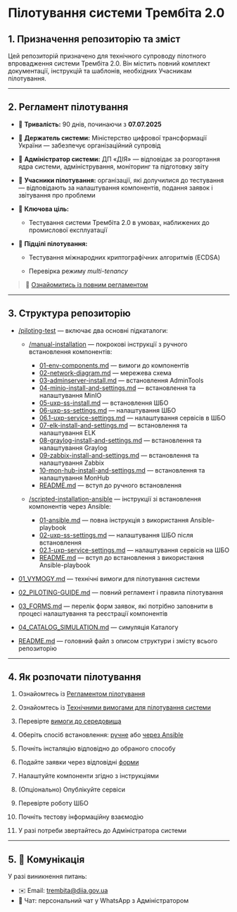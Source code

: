 # Пілотування системи Трембіта 2.0

## 1. Призначення репозиторію та зміст

Цей репозиторій призначено для технічного супроводу пілотного впровадження системи Трембіта 2.0. Він містить повний комплект документації, інструкцій та шаблонів, необхідних Учасникам пілотування.

---

## 2. Регламент пілотування

- 📅 **Тривалість:** 90 днів, починаючи з **07.07.2025**

- 👥 **Держатель системи:** Міністерство цифрової трансформації України — забезпечує організаційний супровід

- 👥 **Адміністратор системи:** ДП «ДІЯ» — відповідає за розгортання ядра системи, адміністрування, моніторинг та підготовку звіту

- 👥 **Учасники пілотування:** організації, які долучилися до тестування — відповідають за налаштування компонентів, подання заявок і звітування про проблеми

- 🎯 **Ключова ціль:**

    - Тестування системи Трембіта 2.0 в умовах, наближених до промислової експлуатації

- 🎯 **Підцілі пілотування:**

    - Тестування міжнародних криптографічних алгоритмів (ECDSA)
      
    - Перевірка режиму *multi-tenancy*

> 📖 [Ознайомитись із повним регламентом](02_PILOTING-GUIDE.md)

---

## 3. Структура репозиторію

- [/piloting-test](piloting-test) — включає два основні підкаталоги:

  - [/manual-installation](piloting-test/manual-installation) — покрокові інструкції з ручного встановлення компонентів:
  
    - [01-env-components.md](piloting-test/manual-installation/01-env-components.md) — вимоги до компонентів
    - [02-network-diagram.md](piloting-test/manual-installation/02-network-diagram.md) — мережева схема
    - [03-adminserver-install.md](piloting-test/manual-installation/03-adminserver-install.md) — встановлення AdminTools
    - [04-minio-install-and-settings.md](piloting-test/manual-installation/04-minio-install-and-settings.md) — встановлення та налаштування MinIO
    - [05-uxp-ss-install.md](piloting-test/manual-installation/05-uxp-ss-install.md) — встановлення ШБО
    - [06-uxp-ss-settings.md](piloting-test/manual-installation/06-uxp-ss-settings.md) — налаштування ШБО
    - [06.1-uxp-service-settings.md](piloting-test/manual-installation/06.1-uxp-service-settings.md) — налаштування сервісів в ШБО
    - [07-elk-install-and-settings.md](piloting-test/manual-installation/07-elk-install-and-settings.md) — встановлення та налаштування ELK
    - [08-graylog-install-and-settings.md](piloting-test/manual-installation/08-graylog-install-and-settings.md) — встановлення та налаштування Graylog
    - [09-zabbix-install-and-settings.md](piloting-test/manual-installation/09-zabbix-install-and-settings.md) — встановлення та налаштування Zabbix
    - [10-mon-hub-install-and-settings.md](piloting-test/manual-installation/10-mon-hub-install-and-settings.md) — встановлення та налаштування MonHub
    - [README.md](piloting-test/manual-installation/README.md) — вступ до ручного встановлення

  - [/scripted-installation-ansible](piloting-test/scripted-installation-ansible) — інструкції зі встановлення компонентів через Ansible:

    - [01-ansible.md](piloting-test/scripted-installation-ansible/01-ansible.md) — повна інструкція з використання Ansible-playbook
    - [02-uxp-ss-settings.md](piloting-test/scripted-installation-ansible/02-uxp-ss-settings.md) — налаштування ШБО після встановлення
    - [02.1-uxp-service-settings.md](piloting-test/scripted-installation-ansible/02.1-uxp-service-settings.md) — налаштування сервісів на ШБО
    - [README.md](piloting-test/scripted-installation-ansible/README.md) — вступ до встановлення з використання Ansible-playbook

- [01_VYMOGY.md](01_VYMOGY.md) — технічні вимоги для пілотування системи
- [02_PILOTING-GUIDE.md](02_PILOTING-GUIDE.md) — повний регламент і правила пілотування
- [03_FORMS.md](03_FORMS.md) — перелік форм заявок, які потрібно заповнити в процесі налаштування та реєстрації компонентів
- [04_CATALOG_SIMULATION.md](04_CATALOG_SIMULATION.md) — симуляція Каталогу
- [README.md](README.md) — головний файл з описом структури і змісту всього репозиторію

---

## 4. Як розпочати пілотування

1. Ознайомтесь із [Регламентом пілотування](02_PILOTING-GUIDE.md)

2. Ознайомтесь із [Технічними вимогами для пілотування системи](01_VYMOGY.md)

3. Перевірте [вимоги до середовища](piloting-test/manual-installation/01-env-components.md)

4. Оберіть спосіб встановлення: [ручне](piloting-test/manual-installation) або [через Ansible](piloting-test/script-installation)

5. Почніть інсталяцію відповідно до обраного способу

6. Подайте заявки через відповідні [форми](03_FORMS.md)

7. Налаштуйте компоненти згідно з інструкціями

8. (Опціонально) Опублікуйте сервіси

9. Перевірте роботу ШБО

10. Почніть тестову інформаційну взаємодію

11. У разі потреби звертайтесь до Адміністратора системи

---

## 5. 📩 Комунікація

У разі виникнення питань:

- ✉️ Email: [trembita@diia.gov.ua](mailto:trembita@diia.gov.ua)
- 💬 Чат: персональний чат у WhatsApp з Адміністратором
